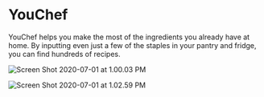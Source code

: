 # YouChef

YouChef helps you make the most of the ingredients you already have at home. By inputting even just a few   of the staples in your pantry and fridge, you can find hundreds of recipes. 



 

![Screen Shot 2020-07-01 at 1.00.03 PM](https://tva1.sinaimg.cn/large/007S8ZIlgy1ggc0kb2qtxj30l40ke0uf.jpg)

![Screen Shot 2020-07-01 at 1.02.59 PM](https://tva1.sinaimg.cn/large/007S8ZIlgy1ggc0kbzo3zj30yx0hn0ys.jpg)



